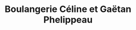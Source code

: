 ---
title: "Boulangerie Céline et Gaëtan Phelippeau"
url: /nantes/boulangerie-celine-et-gaetan-phelippeau/
shop: boulangerie
---